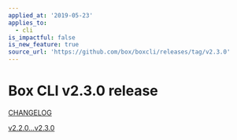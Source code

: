 ```yaml
---
applied_at: '2019-05-23'
applies_to:
  - cli
is_impactful: false
is_new_feature: true
source_url: 'https://github.com/box/boxcli/releases/tag/v2.3.0'
---
```


# Box CLI v2.3.0 release

[CHANGELOG](https://github.com/box/boxcli/blob/master/CHANGELOG.md[#230](https://github.com/box/boxcli/pull/230)-2019-05-23)

[v2.2.0...v2.3.0](https://github.com/box/boxcli/compare/v2.2.0...v2.3.0)
